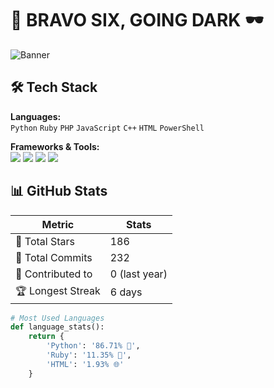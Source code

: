 # 👻 BRAVO SIX, GOING DARK 🕶️

![Banner](https://via.placeholder.com/1920x300.png/000000/FFFFFF?text=Ghost+In+The+Shell)

## 🛠️ Tech Stack
**Languages:**  
`Python` `Ruby` `PHP` `JavaScript` `C++` `HTML` `PowerShell`

**Frameworks & Tools:**  
<img src="https://img.shields.io/badge/-Laravel-FF2D20?logo=laravel" /> <img src="https://img.shields.io/badge/-Node.js-339933?logo=nodedotjs" /> 
<img src="https://img.shields.io/badge/-Apache-D22128?logo=apache" /> 
<img src="https://img.shields.io/badge/-Metasploit-252525?logo=metasploit" />

## 📊 GitHub Stats
| **Metric**           | **Stats**          |
|----------------------|--------------------|
| 🔭 Total Stars       | 186                |
| 📝 Total Commits     | 232                |
| 🎯 Contributed to    | 0 (last year)      |
| 🏆 Longest Streak    | 6 days             |

```python
# Most Used Languages
def language_stats():
    return {
        'Python': '86.71% 🐍',
        'Ruby': '11.35% 💎',
        'HTML': '1.93% 🌐'
    }
